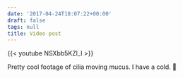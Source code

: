```yaml
---
date: '2017-04-24T18:07:22+00:00'
draft: false
tags: null
title: Video post
---
```


{{< youtube NSXbb5KZl_I >}}

Pretty cool footage of cilia moving mucus. I have a cold. 🤧
